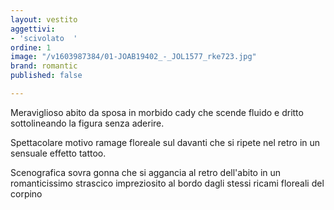 ```yaml
---
layout: vestito
aggettivi:
- 'scivolato  '
ordine: 1
image: "/v1603987384/01-JOAB19402_-_JOL1577_rke723.jpg"
brand: romantic
published: false

---
```

Meraviglioso abito da sposa in morbido cady che scende fluido e dritto sottolineando la figura senza aderire.

Spettacolare motivo ramage floreale sul davanti che si ripete nel retro in un sensuale effetto tattoo.

Scenografica sovra gonna che si aggancia al retro dell'abito in un romanticissimo strascico impreziosito al bordo dagli stessi ricami floreali del corpino